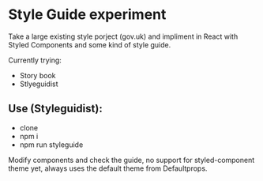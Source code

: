 # Style Guide experiment

Take a large existing style porject (gov.uk) and impliment in React with Styled Components and some kind of style guide.

Currently trying:

- Story book
- Stlyeguidist

## Use (Styleguidist):

- clone
- npm i
- npm run styleguide

Modify components and check the guide, no support for styled-component theme yet, always uses the default theme from Defaultprops.